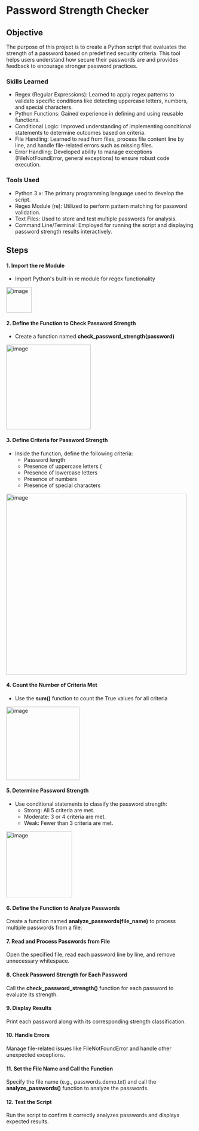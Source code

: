 # Password Strength Checker

## Objective
The purpose of this project is to create a Python script that evaluates the strength of a password based on predefined security criteria. This tool helps users understand how secure their passwords are and provides feedback to encourage stronger password practices.

### Skills Learned

- Regex (Regular Expressions): Learned to apply regex patterns to validate specific conditions like detecting uppercase letters, numbers, and special characters.
- Python Functions: Gained experience in defining and using reusable functions.
- Conditional Logic: Improved understanding of implementing conditional statements to determine outcomes based on criteria.
- File Handling: Learned to read from files, process file content line by line, and handle file-related errors such as missing files.
- Error Handling: Developed ability to manage exceptions (FileNotFoundError, general exceptions) to ensure robust code execution.
  
### Tools Used

- Python 3.x: The primary programming language used to develop the script.
- Regex Module (re): Utilized to perform pattern matching for password validation.
- Text Files: Used to store and test multiple passwords for analysis.
- Command Line/Terminal: Employed for running the script and displaying password strength results interactively.

## Steps
#### 1. Import the re Module

- Import Python's built-in re module for regex functionality
<img width="68" alt="image" src="https://github.com/user-attachments/assets/1c0057c1-6a8c-43d4-a60e-d8520bcdef7f">

#### 2. Define the Function to Check Password Strength
- Create a function named **check_password_strength(password)**
<img width="226" alt="image" src="https://github.com/user-attachments/assets/a7d03c80-59fa-49e0-8a91-b9fb03ba561c">

#### 3. Define Criteria for Password Strength
- Inside the function, define the following criteria:
  - Password length 
  - Presence of uppercase letters (
  - Presence of lowercase letters 
  - Presence of numbers 
  - Presence of special characters
<img width="483" alt="image" src="https://github.com/user-attachments/assets/785615d6-f775-4627-b6cd-7f082ac5faaf">

#### 4. Count the Number of Criteria Met
- Use the **sum()** function to count the True values for all criteria
<img width="196" alt="image" src="https://github.com/user-attachments/assets/3224bea5-d585-4bad-9d3f-13fa91f9e35b">

#### 5. Determine Password Strength
- Use conditional statements to classify the password strength:
  - Strong: All 5 criteria are met.
  - Moderate: 3 or 4 criteria are met.
  - Weak: Fewer than 3 criteria are met.
<img width="176" alt="image" src="https://github.com/user-attachments/assets/22f12488-e78b-4d08-b806-0211c14d84dd">

#### 6. Define the Function to Analyze Passwords
Create a function named **analyze_passwords(file_name)** to process multiple passwords from a file.

#### 7. Read and Process Passwords from File
Open the specified file, read each password line by line, and remove unnecessary whitespace.

#### 8. Check Password Strength for Each Password
Call the **check_password_strength()** function for each password to evaluate its strength.

#### 9. Display Results
Print each password along with its corresponding strength classification.

#### 10. Handle Errors
Manage file-related issues like FileNotFoundError and handle other unexpected exceptions.

#### 11. Set the File Name and Call the Function
Specify the file name (e.g., passwords.demo.txt) and call the **analyze_passwords()** function to analyze the passwords.

#### 12. Test the Script
Run the script to confirm it correctly analyzes passwords and displays expected results.











